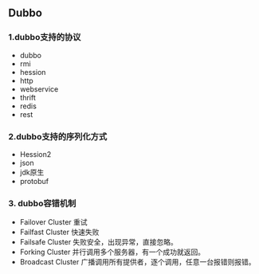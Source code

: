 ## Dubbo

### 1.dubbo支持的协议

- dubbo
- rmi
- hession
- http
- webservice
- thrift
- redis
- rest

### 2.dubbo支持的序列化方式
- Hession2
- json
- jdk原生
- protobuf

### 3. dubbo容错机制
- Failover Cluster 重试
- Failfast Cluster 快速失败
- Failsafe Cluster 失败安全，出现异常，直接忽略。
- Forking Cluster 并行调用多个服务器，有一个成功就返回。
- Broadcast Cluster 广播调用所有提供者，逐个调用，任意一台报错则报错。
